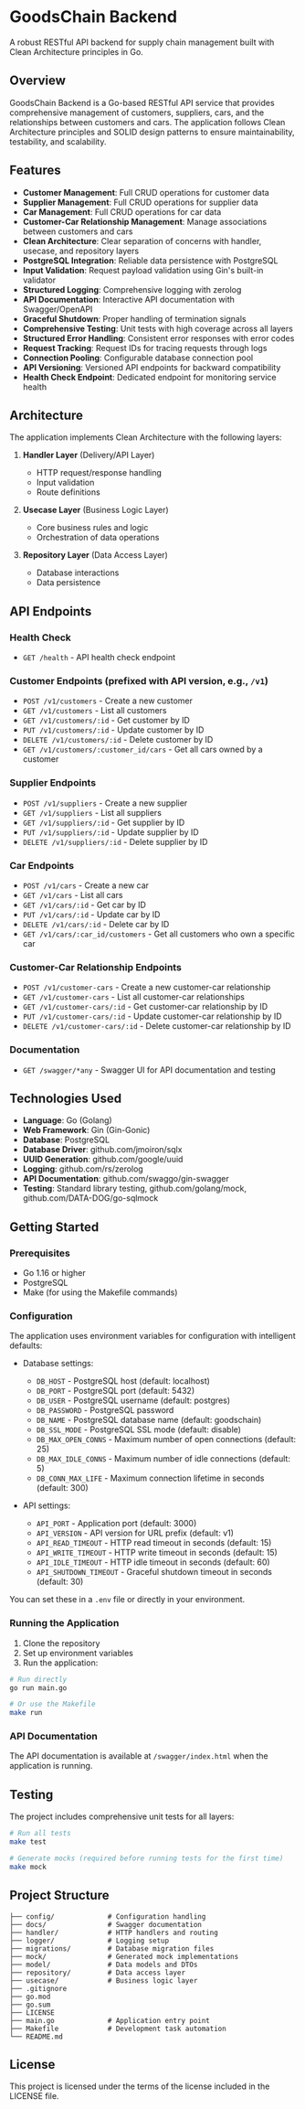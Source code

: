# GoodsChain Backend

A robust RESTful API backend for supply chain management built with Clean Architecture principles in Go.

## Overview

GoodsChain Backend is a Go-based RESTful API service that provides comprehensive management of customers, suppliers, cars, and the relationships between customers and cars. The application follows Clean Architecture principles and SOLID design patterns to ensure maintainability, testability, and scalability.

## Features

- **Customer Management**: Full CRUD operations for customer data
- **Supplier Management**: Full CRUD operations for supplier data
- **Car Management**: Full CRUD operations for car data
- **Customer-Car Relationship Management**: Manage associations between customers and cars
- **Clean Architecture**: Clear separation of concerns with handler, usecase, and repository layers
- **PostgreSQL Integration**: Reliable data persistence with PostgreSQL
- **Input Validation**: Request payload validation using Gin's built-in validator
- **Structured Logging**: Comprehensive logging with zerolog
- **API Documentation**: Interactive API documentation with Swagger/OpenAPI
- **Graceful Shutdown**: Proper handling of termination signals
- **Comprehensive Testing**: Unit tests with high coverage across all layers
- **Structured Error Handling**: Consistent error responses with error codes
- **Request Tracking**: Request IDs for tracing requests through logs
- **Connection Pooling**: Configurable database connection pool
- **API Versioning**: Versioned API endpoints for backward compatibility
- **Health Check Endpoint**: Dedicated endpoint for monitoring service health

## Architecture

The application implements Clean Architecture with the following layers:

1. **Handler Layer** (Delivery/API Layer)
   - HTTP request/response handling
   - Input validation
   - Route definitions

2. **Usecase Layer** (Business Logic Layer)
   - Core business rules and logic
   - Orchestration of data operations

3. **Repository Layer** (Data Access Layer)
   - Database interactions
   - Data persistence

## API Endpoints

### Health Check
- `GET /health` - API health check endpoint

### Customer Endpoints (prefixed with API version, e.g., `/v1`)
- `POST /v1/customers` - Create a new customer
- `GET /v1/customers` - List all customers
- `GET /v1/customers/:id` - Get customer by ID
- `PUT /v1/customers/:id` - Update customer by ID
- `DELETE /v1/customers/:id` - Delete customer by ID
- `GET /v1/customers/:customer_id/cars` - Get all cars owned by a customer

### Supplier Endpoints
- `POST /v1/suppliers` - Create a new supplier
- `GET /v1/suppliers` - List all suppliers
- `GET /v1/suppliers/:id` - Get supplier by ID
- `PUT /v1/suppliers/:id` - Update supplier by ID
- `DELETE /v1/suppliers/:id` - Delete supplier by ID

### Car Endpoints
- `POST /v1/cars` - Create a new car
- `GET /v1/cars` - List all cars
- `GET /v1/cars/:id` - Get car by ID
- `PUT /v1/cars/:id` - Update car by ID
- `DELETE /v1/cars/:id` - Delete car by ID
- `GET /v1/cars/:car_id/customers` - Get all customers who own a specific car

### Customer-Car Relationship Endpoints
- `POST /v1/customer-cars` - Create a new customer-car relationship
- `GET /v1/customer-cars` - List all customer-car relationships
- `GET /v1/customer-cars/:id` - Get customer-car relationship by ID
- `PUT /v1/customer-cars/:id` - Update customer-car relationship by ID
- `DELETE /v1/customer-cars/:id` - Delete customer-car relationship by ID

### Documentation
- `GET /swagger/*any` - Swagger UI for API documentation and testing

## Technologies Used

- **Language**: Go (Golang)
- **Web Framework**: Gin (Gin-Gonic)
- **Database**: PostgreSQL
- **Database Driver**: github.com/jmoiron/sqlx
- **UUID Generation**: github.com/google/uuid
- **Logging**: github.com/rs/zerolog
- **API Documentation**: github.com/swaggo/gin-swagger
- **Testing**: Standard library testing, github.com/golang/mock, github.com/DATA-DOG/go-sqlmock

## Getting Started

### Prerequisites

- Go 1.16 or higher
- PostgreSQL
- Make (for using the Makefile commands)

### Configuration

The application uses environment variables for configuration with intelligent defaults:

- Database settings:
  - `DB_HOST` - PostgreSQL host (default: localhost)
  - `DB_PORT` - PostgreSQL port (default: 5432)
  - `DB_USER` - PostgreSQL username (default: postgres)
  - `DB_PASSWORD` - PostgreSQL password
  - `DB_NAME` - PostgreSQL database name (default: goodschain)
  - `DB_SSL_MODE` - PostgreSQL SSL mode (default: disable)
  - `DB_MAX_OPEN_CONNS` - Maximum number of open connections (default: 25)
  - `DB_MAX_IDLE_CONNS` - Maximum number of idle connections (default: 5)
  - `DB_CONN_MAX_LIFE` - Maximum connection lifetime in seconds (default: 300)

- API settings:
  - `API_PORT` - Application port (default: 3000)
  - `API_VERSION` - API version for URL prefix (default: v1)
  - `API_READ_TIMEOUT` - HTTP read timeout in seconds (default: 15)
  - `API_WRITE_TIMEOUT` - HTTP write timeout in seconds (default: 15)
  - `API_IDLE_TIMEOUT` - HTTP idle timeout in seconds (default: 60)
  - `API_SHUTDOWN_TIMEOUT` - Graceful shutdown timeout in seconds (default: 30)

You can set these in a `.env` file or directly in your environment.

### Running the Application

1. Clone the repository
2. Set up environment variables
3. Run the application:

```bash
# Run directly
go run main.go

# Or use the Makefile
make run
```

### API Documentation

The API documentation is available at `/swagger/index.html` when the application is running.

## Testing

The project includes comprehensive unit tests for all layers:

```bash
# Run all tests
make test

# Generate mocks (required before running tests for the first time)
make mock
```

## Project Structure

```
├── config/             # Configuration handling
├── docs/               # Swagger documentation
├── handler/            # HTTP handlers and routing
├── logger/             # Logging setup
├── migrations/         # Database migration files
├── mock/               # Generated mock implementations
├── model/              # Data models and DTOs
├── repository/         # Data access layer
├── usecase/            # Business logic layer
├── .gitignore
├── go.mod
├── go.sum
├── LICENSE
├── main.go             # Application entry point
├── Makefile            # Development task automation
└── README.md
```

## License

This project is licensed under the terms of the license included in the LICENSE file.
